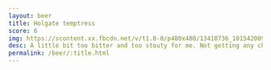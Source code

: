 ```yaml
---
layout: beer
title: Holgate temptress
score: 6
img: https://scontent.xx.fbcdn.net/v/t1.0-0/p480x480/13418736_10154200938698745_7920734449371306402_n.jpg?oh=1fe178b68b5d581fdce1f65dc50c975a&oe=58C08380
desc: A little bit too bitter and too stouty for me. Not getting any chocolate either
permalink: /beer/:title.html
---
```

